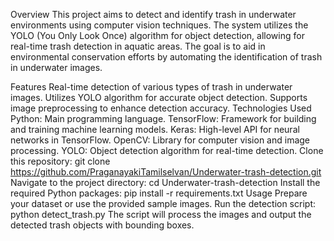 Overview
This project aims to detect and identify trash in underwater environments using computer vision techniques. The system utilizes the YOLO (You Only Look Once) algorithm for object detection, allowing for real-time trash detection in aquatic areas. The goal is to aid in environmental conservation efforts by automating the identification of trash in underwater images.

Features
Real-time detection of various types of trash in underwater images.
Utilizes YOLO algorithm for accurate object detection.
Supports image preprocessing to enhance detection accuracy.
Technologies Used
Python: Main programming language.
TensorFlow: Framework for building and training machine learning models.
Keras: High-level API for neural networks in TensorFlow.
OpenCV: Library for computer vision and image processing.
YOLO: Object detection algorithm for real-time detection.
Clone this repository:
git clone https://github.com/PraganayakiTamilselvan/Underwater-trash-detection.git
Navigate to the project directory:
cd Underwater-trash-detection
Install the required Python packages:
pip install -r requirements.txt
Usage
Prepare your dataset or use the provided sample images.
Run the detection script:
python detect_trash.py
The script will process the images and output the detected trash objects with bounding boxes.
